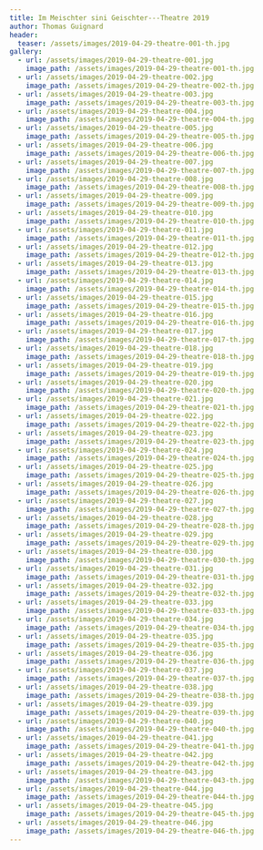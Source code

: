 ```yaml
---
title: Im Meischter sini Geischter---Theatre 2019
author: Thomas Guignard
header:
  teaser: /assets/images/2019-04-29-theatre-001-th.jpg
gallery:
  - url: /assets/images/2019-04-29-theatre-001.jpg
    image_path: /assets/images/2019-04-29-theatre-001-th.jpg
  - url: /assets/images/2019-04-29-theatre-002.jpg
    image_path: /assets/images/2019-04-29-theatre-002-th.jpg
  - url: /assets/images/2019-04-29-theatre-003.jpg
    image_path: /assets/images/2019-04-29-theatre-003-th.jpg
  - url: /assets/images/2019-04-29-theatre-004.jpg
    image_path: /assets/images/2019-04-29-theatre-004-th.jpg
  - url: /assets/images/2019-04-29-theatre-005.jpg
    image_path: /assets/images/2019-04-29-theatre-005-th.jpg
  - url: /assets/images/2019-04-29-theatre-006.jpg
    image_path: /assets/images/2019-04-29-theatre-006-th.jpg
  - url: /assets/images/2019-04-29-theatre-007.jpg
    image_path: /assets/images/2019-04-29-theatre-007-th.jpg
  - url: /assets/images/2019-04-29-theatre-008.jpg
    image_path: /assets/images/2019-04-29-theatre-008-th.jpg
  - url: /assets/images/2019-04-29-theatre-009.jpg
    image_path: /assets/images/2019-04-29-theatre-009-th.jpg
  - url: /assets/images/2019-04-29-theatre-010.jpg
    image_path: /assets/images/2019-04-29-theatre-010-th.jpg
  - url: /assets/images/2019-04-29-theatre-011.jpg
    image_path: /assets/images/2019-04-29-theatre-011-th.jpg
  - url: /assets/images/2019-04-29-theatre-012.jpg
    image_path: /assets/images/2019-04-29-theatre-012-th.jpg
  - url: /assets/images/2019-04-29-theatre-013.jpg
    image_path: /assets/images/2019-04-29-theatre-013-th.jpg
  - url: /assets/images/2019-04-29-theatre-014.jpg
    image_path: /assets/images/2019-04-29-theatre-014-th.jpg
  - url: /assets/images/2019-04-29-theatre-015.jpg
    image_path: /assets/images/2019-04-29-theatre-015-th.jpg
  - url: /assets/images/2019-04-29-theatre-016.jpg
    image_path: /assets/images/2019-04-29-theatre-016-th.jpg
  - url: /assets/images/2019-04-29-theatre-017.jpg
    image_path: /assets/images/2019-04-29-theatre-017-th.jpg
  - url: /assets/images/2019-04-29-theatre-018.jpg
    image_path: /assets/images/2019-04-29-theatre-018-th.jpg
  - url: /assets/images/2019-04-29-theatre-019.jpg
    image_path: /assets/images/2019-04-29-theatre-019-th.jpg
  - url: /assets/images/2019-04-29-theatre-020.jpg
    image_path: /assets/images/2019-04-29-theatre-020-th.jpg
  - url: /assets/images/2019-04-29-theatre-021.jpg
    image_path: /assets/images/2019-04-29-theatre-021-th.jpg
  - url: /assets/images/2019-04-29-theatre-022.jpg
    image_path: /assets/images/2019-04-29-theatre-022-th.jpg
  - url: /assets/images/2019-04-29-theatre-023.jpg
    image_path: /assets/images/2019-04-29-theatre-023-th.jpg
  - url: /assets/images/2019-04-29-theatre-024.jpg
    image_path: /assets/images/2019-04-29-theatre-024-th.jpg
  - url: /assets/images/2019-04-29-theatre-025.jpg
    image_path: /assets/images/2019-04-29-theatre-025-th.jpg
  - url: /assets/images/2019-04-29-theatre-026.jpg
    image_path: /assets/images/2019-04-29-theatre-026-th.jpg
  - url: /assets/images/2019-04-29-theatre-027.jpg
    image_path: /assets/images/2019-04-29-theatre-027-th.jpg
  - url: /assets/images/2019-04-29-theatre-028.jpg
    image_path: /assets/images/2019-04-29-theatre-028-th.jpg
  - url: /assets/images/2019-04-29-theatre-029.jpg
    image_path: /assets/images/2019-04-29-theatre-029-th.jpg
  - url: /assets/images/2019-04-29-theatre-030.jpg
    image_path: /assets/images/2019-04-29-theatre-030-th.jpg
  - url: /assets/images/2019-04-29-theatre-031.jpg
    image_path: /assets/images/2019-04-29-theatre-031-th.jpg
  - url: /assets/images/2019-04-29-theatre-032.jpg
    image_path: /assets/images/2019-04-29-theatre-032-th.jpg
  - url: /assets/images/2019-04-29-theatre-033.jpg
    image_path: /assets/images/2019-04-29-theatre-033-th.jpg
  - url: /assets/images/2019-04-29-theatre-034.jpg
    image_path: /assets/images/2019-04-29-theatre-034-th.jpg
  - url: /assets/images/2019-04-29-theatre-035.jpg
    image_path: /assets/images/2019-04-29-theatre-035-th.jpg
  - url: /assets/images/2019-04-29-theatre-036.jpg
    image_path: /assets/images/2019-04-29-theatre-036-th.jpg
  - url: /assets/images/2019-04-29-theatre-037.jpg
    image_path: /assets/images/2019-04-29-theatre-037-th.jpg
  - url: /assets/images/2019-04-29-theatre-038.jpg
    image_path: /assets/images/2019-04-29-theatre-038-th.jpg
  - url: /assets/images/2019-04-29-theatre-039.jpg
    image_path: /assets/images/2019-04-29-theatre-039-th.jpg
  - url: /assets/images/2019-04-29-theatre-040.jpg
    image_path: /assets/images/2019-04-29-theatre-040-th.jpg
  - url: /assets/images/2019-04-29-theatre-041.jpg
    image_path: /assets/images/2019-04-29-theatre-041-th.jpg
  - url: /assets/images/2019-04-29-theatre-042.jpg
    image_path: /assets/images/2019-04-29-theatre-042-th.jpg
  - url: /assets/images/2019-04-29-theatre-043.jpg
    image_path: /assets/images/2019-04-29-theatre-043-th.jpg
  - url: /assets/images/2019-04-29-theatre-044.jpg
    image_path: /assets/images/2019-04-29-theatre-044-th.jpg
  - url: /assets/images/2019-04-29-theatre-045.jpg
    image_path: /assets/images/2019-04-29-theatre-045-th.jpg
  - url: /assets/images/2019-04-29-theatre-046.jpg
    image_path: /assets/images/2019-04-29-theatre-046-th.jpg
---
```

